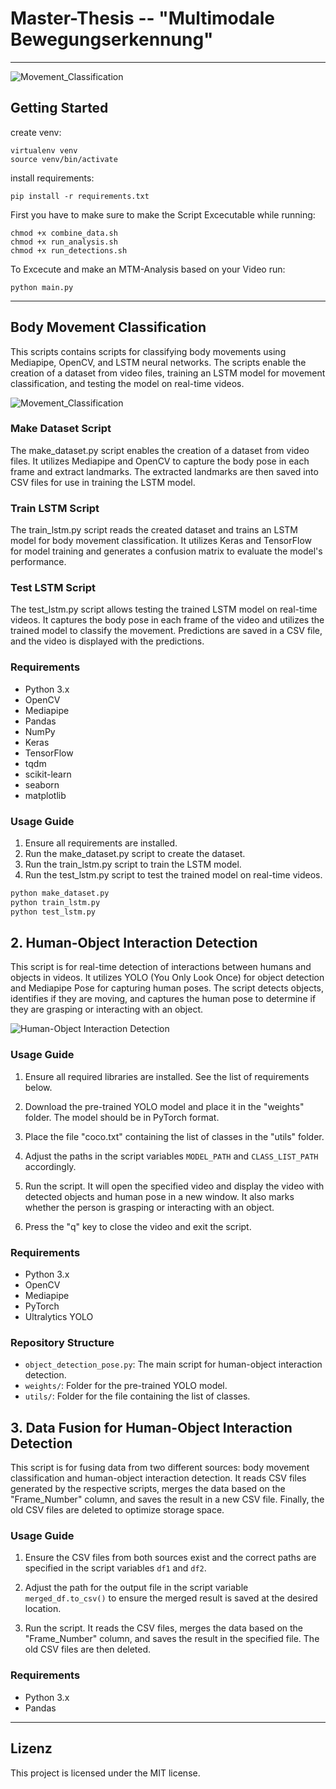 # Master-Thesis -- "Multimodale Bewegungserkennung"
---
![Movement_Classification](assets/info.png)

## Getting Started

create venv:

```
virtualenv venv
source venv/bin/activate
```

install requirements:

```
pip install -r requirements.txt
```

First you have to make sure to make the Script Excecutable while running: 
```
chmod +x combine_data.sh
chmod +x run_analysis.sh
chmod +x run_detections.sh
```

To Excecute and make an MTM-Analysis based on your Video run: 

```
python main.py
```

---
## Body Movement Classification

This scripts contains scripts for classifying body movements using Mediapipe, OpenCV, and LSTM neural networks. The scripts enable the creation of a dataset from video files, training an LSTM model for movement classification, and testing the model on real-time videos.

![Movement_Classification](assets/movement_classification2.png)

### Make Dataset Script

The make_dataset.py script enables the creation of a dataset from video files. It utilizes Mediapipe and OpenCV to capture the body pose in each frame and extract landmarks. The extracted landmarks are then saved into CSV files for use in training the LSTM model.

### Train LSTM Script

The train_lstm.py script reads the created dataset and trains an LSTM model for body movement classification. It utilizes Keras and TensorFlow for model training and generates a confusion matrix to evaluate the model's performance.

### Test LSTM Script

The test_lstm.py script allows testing the trained LSTM model on real-time videos. It captures the body pose in each frame of the video and utilizes the trained model to classify the movement. Predictions are saved in a CSV file, and the video is displayed with the predictions.

### Requirements

- Python 3.x
- OpenCV
- Mediapipe
- Pandas
- NumPy
- Keras
- TensorFlow
- tqdm
- scikit-learn
- seaborn
- matplotlib

### Usage Guide

1. Ensure all requirements are installed.
2. Run the make_dataset.py script to create the dataset.
3. Run the train_lstm.py script to train the LSTM model.
4. Run the test_lstm.py script to test the trained model on real-time videos.

```bash
python make_dataset.py
python train_lstm.py
python test_lstm.py
```


## 2. Human-Object Interaction Detection

This script is for real-time detection of interactions between humans and objects in videos. It utilizes YOLO (You Only Look Once) for object detection and Mediapipe Pose for capturing human poses. The script detects objects, identifies if they are moving, and captures the human pose to determine if they are grasping or interacting with an object.

![Human-Object Interaction Detection](assets/object_hand_interaction2.png)

### Usage Guide

1. Ensure all required libraries are installed. See the list of requirements below.

2. Download the pre-trained YOLO model and place it in the "weights" folder. The model should be in PyTorch format.

3. Place the file "coco.txt" containing the list of classes in the "utils" folder.

4. Adjust the paths in the script variables `MODEL_PATH` and `CLASS_LIST_PATH` accordingly.

5. Run the script. It will open the specified video and display the video with detected objects and human pose in a new window. It also marks whether the person is grasping or interacting with an object.

6. Press the "q" key to close the video and exit the script.

### Requirements

- Python 3.x
- OpenCV
- Mediapipe
- PyTorch
- Ultralytics YOLO

### Repository Structure

- `object_detection_pose.py`: The main script for human-object interaction detection.
- `weights/`: Folder for the pre-trained YOLO model.
- `utils/`: Folder for the file containing the list of classes.

## 3. Data Fusion for Human-Object Interaction Detection

This script is for fusing data from two different sources: body movement classification and human-object interaction detection. It reads CSV files generated by the respective scripts, merges the data based on the "Frame_Number" column, and saves the result in a new CSV file. Finally, the old CSV files are deleted to optimize storage space.

### Usage Guide

1. Ensure the CSV files from both sources exist and the correct paths are specified in the script variables `df1` and `df2`.

2. Adjust the path for the output file in the script variable `merged_df.to_csv()` to ensure the merged result is saved at the desired location.

3. Run the script. It reads the CSV files, merges the data based on the "Frame_Number" column, and saves the result in the specified file. The old CSV files are then deleted.

### Requirements

- Python 3.x
- Pandas

---

## Lizenz
This project is licensed under the MIT license.